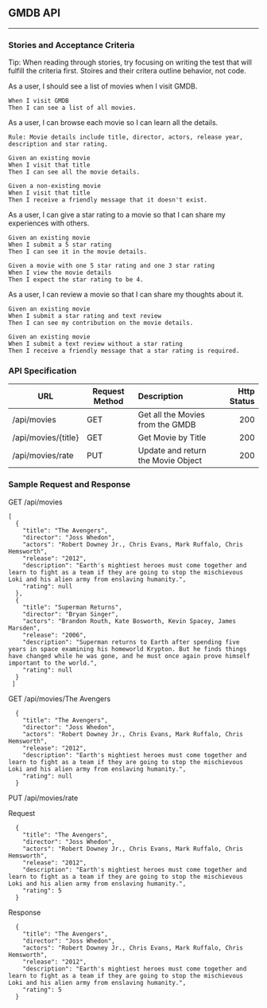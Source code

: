 ## GMDB API
- - - - -

### Stories and Acceptance Criteria

Tip: When reading through stories, try focusing on writing the test that will fulfill the criteria first. Stoires and their critera outline behavior, not code.

As a user, I should see a list of movies when I visit GMDB.
````
When I visit GMDB
Then I can see a list of all movies.
````

As a user, I can browse each movie so I can learn all the details.

````
Rule: Movie details include title, director, actors, release year, description and star rating.

Given an existing movie
When I visit that title
Then I can see all the movie details.

Given a non-existing movie
When I visit that title
Then I receive a friendly message that it doesn't exist.
````

As a user, I can give a star rating to a movie so that I can share my experiences with others.
````
Given an existing movie
When I submit a 5 star rating
Then I can see it in the movie details.

Given a movie with one 5 star rating and one 3 star rating
When I view the movie details
Then I expect the star rating to be 4.
````

As a user, I can review a movie so that I can share my thoughts about it.
````
Given an existing movie
When I submit a star rating and text review
Then I can see my contribution on the movie details.

Given an existing movie
When I submit a text review without a star rating
Then I receive a friendly message that a star rating is required.
````

### **API Specification**

| URL | Request Method | Description | Http Status |
|-----|----------------|:------------|------------:|
|/api/movies|GET|Get all the Movies from the GMDB| 200|
|/api/movies/{title}|GET|Get Movie by Title|200|
|/api/movies/rate|PUT|Update and return the Movie Object|200|

### **Sample Request and Response**
GET /api/movies
````
[
  {
    "title": "The Avengers",
    "director": "Joss Whedon",
    "actors": "Robert Downey Jr., Chris Evans, Mark Ruffalo, Chris Hemsworth",
    "release": "2012",
    "description": "Earth's mightiest heroes must come together and learn to fight as a team if they are going to stop the mischievous Loki and his alien army from enslaving humanity.",
    "rating": null
  },
  {
    "title": "Superman Returns",
    "director": "Bryan Singer",
    "actors": "Brandon Routh, Kate Bosworth, Kevin Spacey, James Marsden",
    "release": "2006",
    "description": "Superman returns to Earth after spending five years in space examining his homeworld Krypton. But he finds things have changed while he was gone, and he must once again prove himself important to the world.",
    "rating": null
  }
 ]
````
GET /api/movies/The Avengers

````
  {
    "title": "The Avengers",
    "director": "Joss Whedon",
    "actors": "Robert Downey Jr., Chris Evans, Mark Ruffalo, Chris Hemsworth",
    "release": "2012",
    "description": "Earth's mightiest heroes must come together and learn to fight as a team if they are going to stop the mischievous Loki and his alien army from enslaving humanity.",
    "rating": null
  }
````
PUT /api/movies/rate

Request
````
  {
    "title": "The Avengers",
    "director": "Joss Whedon",
    "actors": "Robert Downey Jr., Chris Evans, Mark Ruffalo, Chris Hemsworth",
    "release": "2012",
    "description": "Earth's mightiest heroes must come together and learn to fight as a team if they are going to stop the mischievous Loki and his alien army from enslaving humanity.",
    "rating": 5
  }
````
Response
````
  {
    "title": "The Avengers",
    "director": "Joss Whedon",
    "actors": "Robert Downey Jr., Chris Evans, Mark Ruffalo, Chris Hemsworth",
    "release": "2012",
    "description": "Earth's mightiest heroes must come together and learn to fight as a team if they are going to stop the mischievous Loki and his alien army from enslaving humanity.",
    "rating": 5
  }
````


